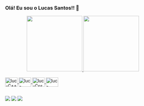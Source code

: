 ### Olá! Eu sou o Lucas Santos!! 👋

<div align="center">
  <a href="https://github.com/lucasdsr04">
  <img height="180em" src="https://github-readme-stats.vercel.app/api?username=lucasdsr04&show_icons=true&theme=gotham&include_all_commits=true&count_private=true"/>
  <img height="180em" src="https://github-readme-stats.vercel.app/api/top-langs/?username=lucasdsr04&layout=compact&langs_count=7&theme=gotham"/>
</div>
<div style="display: inline_block"><br>
  
  <img align="center" alt="luc-C++" height="30" width="40" src="https://cdn.jsdelivr.net/gh/devicons/devicon/icons/cplusplus/cplusplus-original.svg" />
  <img align="center" alt="luc-Html" height="30" width="40" src="https://cdn.jsdelivr.net/gh/devicons/devicon/icons/html5/html5-original.svg" />
  <img align="center" alt="luc-Css" height="30" width="40" src="https://cdn.jsdelivr.net/gh/devicons/devicon/icons/css3/css3-original.svg" />
  <img align="center" alt="luc-Python" height="30" width="40" src="https://cdn.jsdelivr.net/gh/devicons/devicon/icons/python/python-original.svg" />
          
          
          
          
</div>

##

<div> 
  <a href="https://www.instagram.com/lucasdsr04/" target="_blank"><img src="https://img.shields.io/badge/-Instagram-%23E4405F?style=for-the-badge&logo=instagram&logoColor=white" target="_blank"></a>
  <a href = "mailto:sl.solucas@gmail.com"><img src="https://img.shields.io/badge/-Gmail-%23333?style=for-the-badge&logo=gmail&logoColor=white" target="_blank"></a>
  <a href="https://www.linkedin.com/in/lucas-rodrigues-638b4116a/" target="_blank"><img src="https://img.shields.io/badge/-LinkedIn-%230077B5?style=for-the-badge&logo=linkedin&logoColor=white" target="_blank"></a> 

</div>
 
